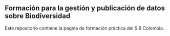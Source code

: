 ## Formación para la gestión y publicación de datos sobre Biodiversidad

Este repositorio contiene la página de formación práctica del SiB Colombia.
